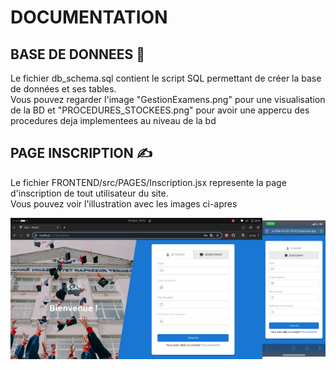 <h1>DOCUMENTATION</h1>
<h2>BASE DE DONNEES 🚀</h2>
<p>Le fichier db_schema.sql contient le script SQL permettant de créer la base de données et ses tables. <br> Vous pouvez regarder l'image "GestionExamens.png" pour une visualisation de la BD et "PROCEDURES_STOCKEES.png" pour avoir une appercu des procedures deja implementees au niveau de la bd</p>
<h2>PAGE INSCRIPTION ✍️</h2>
<p>Le fichier FRONTEND/src/PAGES/Inscription.jsx represente la page d'inscription de tout utilisateur du site. <br>Vous pouvez voir l'illustration avec les images ci-apres</br> </p>
<div style="display: flex; justify-content: space-between; align-items: center;">
    <img src="assets/Inscription.jpg" alt="Page de connexion via ordinateur" width="80%" />
    <img src="assets/Inscription1.jpg" alt="Page de connexion via téléphone" width="20%" />
</div>

